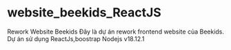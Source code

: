 # website_beekids_ReactJS
Rework Website Beekids
Đây là dự án rework frontend website của Beekids.
Dự án sử dụng ReactJs,boostrap
Nodejs v18.12.1
